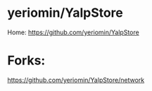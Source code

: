 # yeriomin/YalpStore
Home:
https://github.com/yeriomin/YalpStore

# Forks:
https://github.com/yeriomin/YalpStore/network

